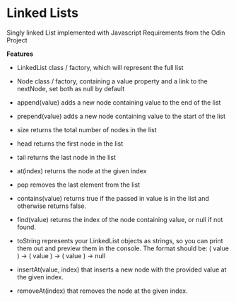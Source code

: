 # Linked Lists

Singly linked List implemented with Javascript
Requirements from the Odin Project

**Features**

* LinkedList class / factory, which will represent the full list
* Node class / factory, containing a value property and a link to the nextNode, set both as null by default

* append(value) adds a new node containing value to the end of the list
* prepend(value) adds a new node containing value to the start of the list
* size returns the total number of nodes in the list
* head returns the first node in the list
* tail returns the last node in the list
* at(index) returns the node at the given index
* pop removes the last element from the list
* contains(value) returns true if the passed in value is in the list and otherwise returns false.
* find(value) returns the index of the node containing value, or null if not found.
* toString represents your LinkedList objects as strings, so you can print them out and preview them in the console. The format should be: ( value ) -> ( value ) -> ( value ) -> null
* insertAt(value, index) that inserts a new node with the provided value at the given index.
* removeAt(index) that removes the node at the given index.

